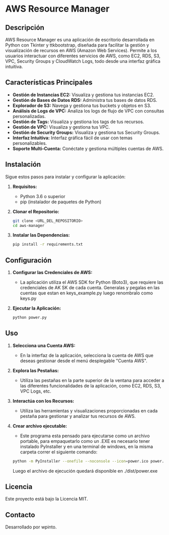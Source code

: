 # AWS Resource Manager

## Descripción

AWS Resource Manager es una aplicación de escritorio desarrollada en Python con Tkinter y ttkbootstrap, diseñada para facilitar la gestión y visualización de recursos en AWS (Amazon Web Services). Permite a los usuarios interactuar con diferentes servicios de AWS, como EC2, RDS, S3, VPC, Security Groups y CloudWatch Logs, todo desde una interfaz gráfica intuitiva.

## Características Principales

-   **Gestión de Instancias EC2:** Visualiza y gestiona tus instancias EC2.
-   **Gestión de Bases de Datos RDS:** Administra tus bases de datos RDS.
-   **Explorador de S3:** Navega y gestiona tus buckets y objetos en S3.
-   **Análisis de Logs de VPC:** Analiza los logs de flujo de VPC con consultas personalizadas.
-   **Gestión de Tags:** Visualiza y gestiona los tags de tus recursos.
-   **Gestión de VPC:** Visualiza y gestiona tus VPC.
-   **Gestión de Security Groups:** Visualiza y gestiona tus Security Groups.
-   **Interfaz Intuitiva:** Interfaz gráfica fácil de usar con temas personalizables.
-   **Soporte Multi-Cuenta:** Conéctate y gestiona múltiples cuentas de AWS.

## Instalación

Sigue estos pasos para instalar y configurar la aplicación:

1.  **Requisitos:**
    -   Python 3.6 o superior
    -   pip (instalador de paquetes de Python)

2.  **Clonar el Repositorio:**

    ```bash
    git clone <URL_DEL_REPOSITORIO>
    cd aws-manager
    ```

3.  **Instalar las Dependencias:**

    ```bash
    pip install -r requirements.txt
    ```

## Configuración

1.  **Configurar las Credenciales de AWS:**

    -   La aplicación utiliza el AWS SDK for Python (Boto3), que requiere las credenciales de AK SK de cada cuenta. Generalas y pegalas en las cuentas que estan en keys_example.py luego renombralo como keys.py

2.  **Ejecutar la Aplicación:**

    ```bash
    python power.py
    ```

## Uso

1.  **Selecciona una Cuenta AWS:**

    -   En la interfaz de la aplicación, selecciona la cuenta de AWS que deseas gestionar desde el menú desplegable "Cuenta AWS".

2.  **Explora las Pestañas:**

    -   Utiliza las pestañas en la parte superior de la ventana para acceder a las diferentes funcionalidades de la aplicación, como EC2, RDS, S3, VPC Logs, etc.

3.  **Interactúa con los Recursos:**

    -   Utiliza las herramientas y visualizaciones proporcionadas en cada pestaña para gestionar y analizar tus recursos de AWS.

3.  **Crear archivo ejecutable:**

    -   Este programa esta pensado para ejecutarse como un archivo portable, para empaquetarlo como un .EXE es necesario tener instalado PyInstaller y en una terminal de windows, en la misma carpeta correr el siguiente comando: 

    ```bash
    python -m PyInstaller --onefile --noconsole --icon=power.ico power.py
    ```

    Luego el archivo de ejecución quedará disponible en ./dist/power.exe
    
## Licencia

Este proyecto está bajo la Licencia MIT.

## Contacto

Desarrollado por wpinto.
